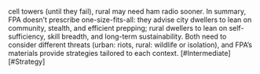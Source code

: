 cell towers (until they fail), rural may need ham radio sooner. In summary, FPA doesn’t prescribe one-size-fits-all: they advise city dwellers to lean on community, stealth, and efficient prepping; rural dwellers to lean on self-sufficiency, skill breadth, and long-term sustainability. Both need to consider different threats (urban: riots, rural: wildlife or isolation), and FPA’s materials provide strategies tailored to each context. [#Intermediate] [#Strategy]